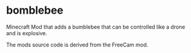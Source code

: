 # bomblebee
Minecraft Mod that adds a bumblebee that can be controlled like a drone and is explosive.

The mods source code is derived from the FreeCam mod.
